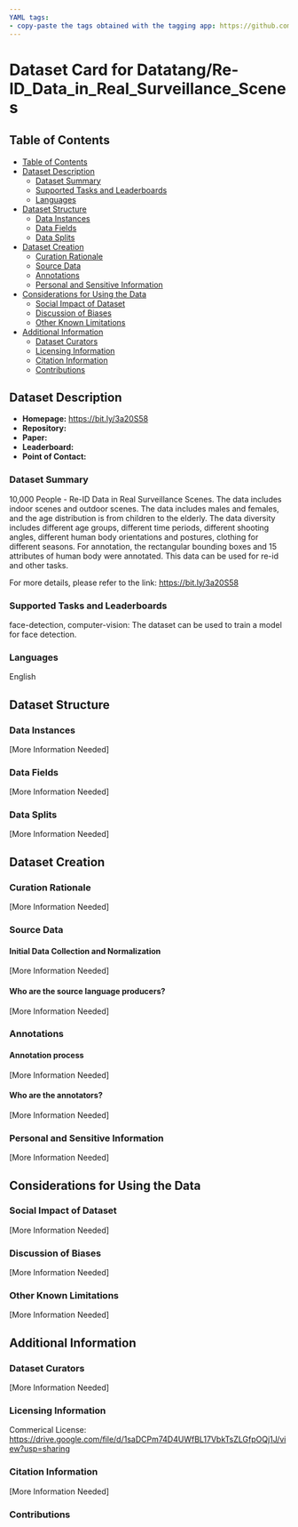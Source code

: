 ```yaml
---
YAML tags:
- copy-paste the tags obtained with the tagging app: https://github.com/huggingface/datasets-tagging
---
```


# Dataset Card for Datatang/Re-ID_Data_in_Real_Surveillance_Scenes

## Table of Contents
- [Table of Contents](#table-of-contents)
- [Dataset Description](#dataset-description)
  - [Dataset Summary](#dataset-summary)
  - [Supported Tasks and Leaderboards](#supported-tasks-and-leaderboards)
  - [Languages](#languages)
- [Dataset Structure](#dataset-structure)
  - [Data Instances](#data-instances)
  - [Data Fields](#data-fields)
  - [Data Splits](#data-splits)
- [Dataset Creation](#dataset-creation)
  - [Curation Rationale](#curation-rationale)
  - [Source Data](#source-data)
  - [Annotations](#annotations)
  - [Personal and Sensitive Information](#personal-and-sensitive-information)
- [Considerations for Using the Data](#considerations-for-using-the-data)
  - [Social Impact of Dataset](#social-impact-of-dataset)
  - [Discussion of Biases](#discussion-of-biases)
  - [Other Known Limitations](#other-known-limitations)
- [Additional Information](#additional-information)
  - [Dataset Curators](#dataset-curators)
  - [Licensing Information](#licensing-information)
  - [Citation Information](#citation-information)
  - [Contributions](#contributions)

## Dataset Description

- **Homepage:** https://bit.ly/3a20S58
- **Repository:**
- **Paper:**
- **Leaderboard:**
- **Point of Contact:**

### Dataset Summary

10,000 People - Re-ID Data in Real Surveillance Scenes. The data includes indoor scenes and outdoor scenes. The data includes males and females, and the age distribution is from children to the elderly. The data diversity includes different age groups, different time periods, different shooting angles, different human body orientations and postures, clothing for different seasons. For annotation, the rectangular bounding boxes and 15 attributes of human body were annotated. This data can be used for re-id and other tasks.
                                                                                                                                  
For more details, please refer to the link: https://bit.ly/3a20S58

### Supported Tasks and Leaderboards
face-detection, computer-vision: The dataset can be used to train a model for face detection.

### Languages

English
## Dataset Structure

### Data Instances

[More Information Needed]

### Data Fields

[More Information Needed]

### Data Splits

[More Information Needed]

## Dataset Creation

### Curation Rationale

[More Information Needed]

### Source Data

#### Initial Data Collection and Normalization

[More Information Needed]

#### Who are the source language producers?

[More Information Needed]

### Annotations

#### Annotation process

[More Information Needed]

#### Who are the annotators?

[More Information Needed]

### Personal and Sensitive Information

[More Information Needed]

## Considerations for Using the Data

### Social Impact of Dataset

[More Information Needed]

### Discussion of Biases

[More Information Needed]

### Other Known Limitations

[More Information Needed]

## Additional Information

### Dataset Curators

[More Information Needed]

### Licensing Information

Commerical License: https://drive.google.com/file/d/1saDCPm74D4UWfBL17VbkTsZLGfpOQj1J/view?usp=sharing  

### Citation Information

[More Information Needed]

### Contributions